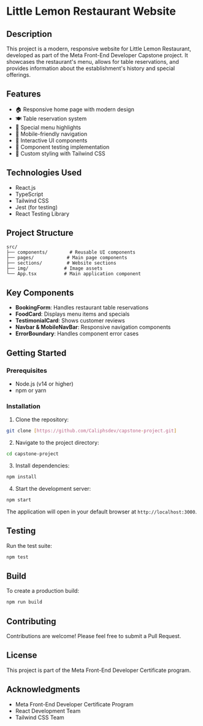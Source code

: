 # Little Lemon Restaurant Website

## Description
This project is a modern, responsive website for Little Lemon Restaurant, developed as part of the Meta Front-End Developer Capstone project. It showcases the restaurant's menu, allows for table reservations, and provides information about the establishment's history and special offerings.

## Features
- 🏠 Responsive home page with modern design
- 🍽️ Table reservation system
- 🎯 Special menu highlights
- 📱 Mobile-friendly navigation
- 💫 Interactive UI components
- 🧪 Component testing implementation
- 🎨 Custom styling with Tailwind CSS

## Technologies Used
- React.js
- TypeScript
- Tailwind CSS
- Jest (for testing)
- React Testing Library

## Project Structure
```
src/
├── components/        # Reusable UI components
├── pages/            # Main page components
├── sections/         # Website sections
├── img/             # Image assets
└── App.tsx          # Main application component
```

## Key Components
- **BookingForm**: Handles restaurant table reservations
- **FoodCard**: Displays menu items and specials
- **TestimonialCard**: Shows customer reviews
- **Navbar & MobileNavBar**: Responsive navigation components
- **ErrorBoundary**: Handles component error cases

## Getting Started

### Prerequisites
- Node.js (v14 or higher)
- npm or yarn

### Installation
1. Clone the repository:
```bash
git clone [https://github.com/Caliphsdev/capstone-project.git]
```

2. Navigate to the project directory:
```bash
cd capstone-project
```

3. Install dependencies:
```bash
npm install
```

4. Start the development server:
```bash
npm start
```

The application will open in your default browser at `http://localhost:3000`.

## Testing
Run the test suite:
```bash
npm test
```

## Build
To create a production build:
```bash
npm run build
```

## Contributing
Contributions are welcome! Please feel free to submit a Pull Request.

## License
This project is part of the Meta Front-End Developer Certificate program.

## Acknowledgments
- Meta Front-End Developer Certificate Program
- React Development Team
- Tailwind CSS Team
